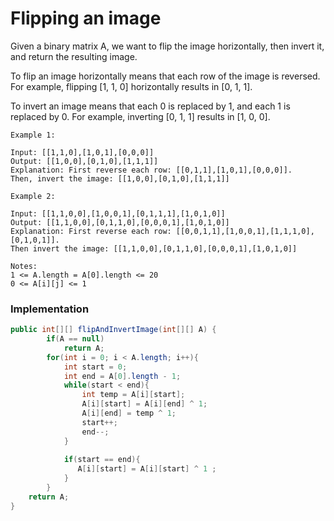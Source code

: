 # Flipping an image

Given a binary matrix A, we want to flip the image horizontally, then invert it, and return the resulting image.

To flip an image horizontally means that each row of the image is reversed.  For example, flipping [1, 1, 0] horizontally results in [0, 1, 1].

To invert an image means that each 0 is replaced by 1, and each 1 is replaced by 0. For example, inverting [0, 1, 1] results in [1, 0, 0].

```
Example 1:

Input: [[1,1,0],[1,0,1],[0,0,0]]
Output: [[1,0,0],[0,1,0],[1,1,1]]
Explanation: First reverse each row: [[0,1,1],[1,0,1],[0,0,0]].
Then, invert the image: [[1,0,0],[0,1,0],[1,1,1]]

Example 2:

Input: [[1,1,0,0],[1,0,0,1],[0,1,1,1],[1,0,1,0]]
Output: [[1,1,0,0],[0,1,1,0],[0,0,0,1],[1,0,1,0]]
Explanation: First reverse each row: [[0,0,1,1],[1,0,0,1],[1,1,1,0],[0,1,0,1]].
Then invert the image: [[1,1,0,0],[0,1,1,0],[0,0,0,1],[1,0,1,0]]

Notes:
1 <= A.length = A[0].length <= 20
0 <= A[i][j] <= 1
```

### Implementation 

```java
public int[][] flipAndInvertImage(int[][] A) {
        if(A == null)
            return A;
        for(int i = 0; i < A.length; i++){
            int start = 0;
            int end = A[0].length - 1;
            while(start < end){
                int temp = A[i][start];
                A[i][start] = A[i][end] ^ 1;
                A[i][end] = temp ^ 1;
                start++;
                end--;
            }
            
            if(start == end){
               A[i][start] = A[i][start] ^ 1 ;
            }   
        }
    return A;
}
```
